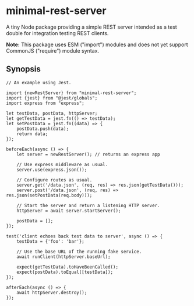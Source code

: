 # minimal-rest-server

A tiny Node package providing a simple REST server intended as a
test double for integration testing REST clients.

**Note:** This package uses ESM ("import") modules and does not
yet support CommonJS ("require") module syntax.

## Synopsis

    // An example using Jest.

    import {newRestServer} from "minimal-rest-server";
    import {jest} from "@jest/globals";
    import express from "express";

    let testData, postData, httpServer;
    let getTestData = jest.fn(() => testData);
    let setPostData = jest.fn((data) => {
        postData.push(data);
        return data;
    });

    beforeEach(async () => {
        let server = newRestServer(); // returns an express app

        // Use express middleware as usual.
        server.use(express.json());

        // Configure routes as usual.
        server.get('/data.json', (req, res) => res.json(getTestData()));
        server.post('/data.json', (req, res) => res.json(setPostData(req.body)));

        // Start the server and return a listening HTTP server.
        httpServer = await server.startServer();

        postData = [];
    });

    test('client echoes back test data to server', async () => {
        testData = {'foo': 'bar'};

        // Use the base URL of the running fake service.
        await runClient(httpServer.baseUrl);

        expect(getTestData).toHaveBeenCalled();
        expect(postData).toEqual([testData]);
    });

    afterEach(async () => {
        await httpServer.destroy();
    });

